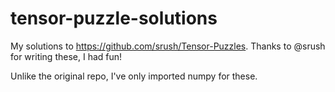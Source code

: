 # tensor-puzzle-solutions
My solutions to https://github.com/srush/Tensor-Puzzles. Thanks to @srush for writing these, I had fun!

Unlike the original repo, I've only imported numpy for these. 
